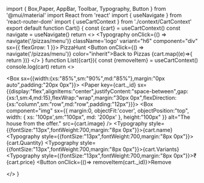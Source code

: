import { Box,Paper, AppBar, Toolbar, Typography, Button } from '@mui/material'
import React from 'react'
import { useNavigate } from 'react-router-dom'
import { useCartContext } from './context/CartContext'
export default function Cart() {
  const {cart} = useCartContext()
  const navigate = useNavigate()
  return <>
   <Box>
  <AppBar className='navbar' position="static">
            <Toolbar>
                <Typography onClick={() => navigate('/pizzas/menu')} className='logo' variant="h6" component="div" sx={{ flexGrow: 1 }}>
                    Piz<span className='logo-F'>za</span>Hunt
                </Typography>
                <Button onClick={() => navigate('/pizzas/menu')} color="inherit">Back to Pizzas</Button>
            </Toolbar>
        </AppBar>
  </Box>
  {cart.map((e)=>{
    return<List cart={e} key={e._id}/>
  })}
  </>
}
function List({cart}){
  const {removeItem} = useCartContext()
console.log(cart)
  return <>

  <Box sx={{width:{xs:"85%",sm:"90%",md:"85%"},margin:"0px auto",padding:"20px 0px"}}>
  <Paper key={cart._id} sx={{display:"flex",alignItems:"center",justifyContent:"space-between",gap:{xs:1,sm:4,md:15},flexWrap:"wrap",margin:"30px 0px",flexDirection:{xs:"column",sm:"row",md:"row",padding:"12px"}}}>
  <Box
        component="img"
        sx={{
            margin:0,
          objectFit:'cover',
          objectPosition:"top",
          width: { xs: '100px',sm:"100px", md: '200px' },
          height:"100px"
        }}
        alt="The house from the offer."
        src={cart.image}
        />
     <Typography style={{fontSize:"13px",fontWeight:700,margin:"8px 0px"}}>{cart.name}</Typography>
        <Typography style={{fontSize:"13px",fontWeight:700,margin:"8px 0px"}}>{cart.Quantity}</Typography>
        <Typography style={{fontSize:"13px",fontWeight:700,margin:"8px 0px"}}>{cart.Variants}</Typography>
        <Typography style={{fontSize:"13px",fontWeight:700,margin:"8px 0px"}}>₹{cart.price}</Typography>
        <Button onClick={()=> removeItem(cart._id)}>Remove</Button>
    </Paper>
  </Box>
    
  </>
}

